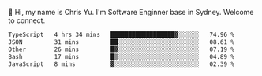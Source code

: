 👋 Hi, my name is Chris Yu. I'm Software Enginner base in Sydney. Welcome to connect.

<!--START_SECTION:waka-->

```txt
TypeScript   4 hrs 34 mins   ██████████████████▓░░░░░░   74.96 %
JSON         31 mins         ██░░░░░░░░░░░░░░░░░░░░░░░   08.61 %
Other        26 mins         █▓░░░░░░░░░░░░░░░░░░░░░░░   07.19 %
Bash         17 mins         █▒░░░░░░░░░░░░░░░░░░░░░░░   04.89 %
JavaScript   8 mins          ▓░░░░░░░░░░░░░░░░░░░░░░░░   02.39 %
```

<!--END_SECTION:waka-->
